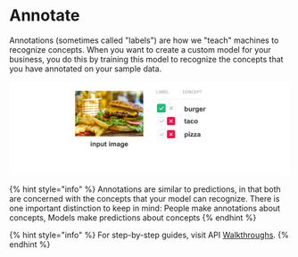 # Annotate

Annotations \(sometimes called "labels"\) are how we "teach" machines to recognize concepts. When you want to create a custom model for your business, you do this by training this model to recognize the concepts that you have annotated on your sample data.

![](../../images/annotate.jpg)

{% hint style="info" %}
Annotations are similar to predictions, in that both are concerned with the concepts that your model can recognize. There is one important distinction to keep in mind:
People make annotations about concepts,
Models make predictions about concepts
{% endhint %}

{% hint style="info" %}
For step-by-step guides, visit API [Walkthroughs](../walkthroughs).
{% endhint %}
